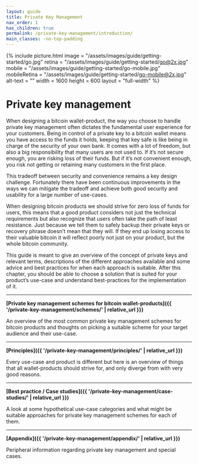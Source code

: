 ```yaml
---
layout: guide
title: Private Key Management
nav_order: 1
has_children: true
permalink: /private-key-management/introduction/
main_classes: -no-top-padding
---
```


<!--

Introduction to the private key management chapter

Why it exists
What's in it
How to use it
How to contribute

-->

{% include picture.html
   image = "/assets/images/guide/getting-started/go.jpg"
   retina = "/assets/images/guide/getting-started/go@2x.jpg"
   mobile = "/assets/images/guide/getting-started/go-mobile.jpg"
   mobileRetina = "/assets/images/guide/getting-started/go-mobile@2x.jpg"
   alt-text = ""
   width = 1600
   height = 600
   layout = "full-width"
%}

# Private key management

When designing a bitcoin wallet-product, the way you choose to handle private key management often dictates the fundamental user experience for your customers. Being in control of a private key to a bitcoin wallet means you have access to the funds it holds, keeping that key safe is like being in charge of the security of your own bank. It comes with a lot of freedom, but also a big responsibility that many users are not used to. If it’s not secure enough, you are risking loss of their funds. But if it’s not convenient enough, you risk not getting or retaining many customers in the first place.

This tradeoff between security and convenience remains a key design challenge. Fortunately there have been continuous improvements in the ways we can mitigate the tradeoff and achieve both good security and usability for a large number of use-cases. 

When designing bitcoin products we should strive for zero loss of funds for users, this means that a good product considers not just the technical requirements but also recognize that users often take the path of least resistance. Just because we tell them to safely backup their private keys or recovery phrase doesn’t mean that they will. If they end up losing access to their valuable bitcoin it will reflect poorly not just on your product, but the whole bitcoin community.

This guide is meant to give an overview of the concept of private keys and relevant terms, descriptions of the different approaches available and some advice and best practices for when each approach is suitable. After this chapter, you should be able to choose a solution that is suited for your product’s use-case and understand best-practices for the implementation of it.

---

**[Private key management schemes for bitcoin wallet-products]({{ '/private-key-management/schemes/' | relative_url }})**

An overview of the most common private key management schemes for bitcoin products and thoughts on picking a suitable scheme for your target audience and their use-case.

---

**[Principles]({{ '/private-key-management/principles/' | relative_url }})**

Every use-case and product is different but here is an overview of things that all wallet-products should strive for, and only diverge from with very good reasons.

---

**[Best practice / Case studies]({{ '/private-key-management/case-studies/' | relative_url }})**

A look at some hypothetical use-case categories and what might be suitable approaches for private key management schemes for each of them.

---

**[Appendix]({{ '/private-key-management/appendix/' | relative_url }})**

Peripheral information regarding private key management and special cases.